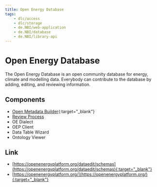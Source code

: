 ```yaml
---
title: Open Energy Database
tags:
    - dlc/access
    - dlc/storage
    - de.NBI/web-application
    - de.NBI/database
    - de.NBI/library-api
---
```

# Open Energy Database
The Open Energy Database is an open community database for energy, climate and modelling data. Everybody can contribute to the database by adding, editing, and reviewing information.

## Components
* [Open Metadata Builder](https://openenergyplatform.github.io/oeplatform/install-and-documentation/oeplatform-code/features/metaBuilder/){:target="_blank"}
* [Review Process](https://openenergyplatform.github.io/oeplatform/install-and-documentation/oeplatform-code/features/open-peer-review-process/)
* OE Dialect
* OEP Client
* Data Table Wizard
* Ontology Viewer


## Link
* [https://openenergyplatform.org/dataedit/schemas](https://openenergyplatform.org/dataedit/schemas){:target="_blank"}
* [https://openenergyplatform.org/](https://openenergyplatform.org/){:target="_blank"}
